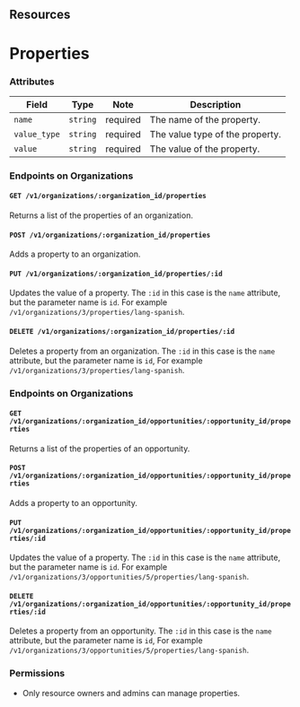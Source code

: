 ## Resources

# Properties

### Attributes

Field           | Type     | Note     | Description                        
----------------|----------|----------|-----------------------------------
`name`          | `string` | required | The name of the property.          
`value_type`    | `string` | required | The value type of the property.    
`value`         | `string` | required | The value of the property.         

### Endpoints on Organizations

#### `GET /v1/organizations/:organization_id/properties`

Returns a list of the properties of an organization.

#### `POST /v1/organizations/:organization_id/properties`

Adds a property to an organization.

#### `PUT /v1/organizations/:organization_id/properties/:id`

Updates the value of a property. The `:id` in this case is the `name` attribute, but the parameter name is `id`. For example `/v1/organizations/3/properties/lang-spanish`.

#### `DELETE /v1/organizations/:organization_id/properties/:id`

Deletes a property from an organization. The `:id` in this case is the `name` attribute, but the parameter name is `id`, For example `/v1/organizations/3/properties/lang-spanish`.

### Endpoints on Organizations

#### `GET /v1/organizations/:organization_id/opportunities/:opportunity_id/properties`

Returns a list of the properties of an opportunity.

#### `POST /v1/organizations/:organization_id/opportunities/:opportunity_id/properties`

Adds a property to an opportunity.

#### `PUT /v1/organizations/:organization_id/opportunities/:opportunity_id/properties/:id`

Updates the value of a property. The `:id` in this case is the `name` attribute, but the parameter name is `id`. For example `/v1/organizations/3/opportunities/5/properties/lang-spanish`.

#### `DELETE /v1/organizations/:organization_id/opportunities/:opportunity_id/properties/:id`

Deletes a property from an opportunity. The `:id` in this case is the `name` attribute, but the parameter name is `id`, For example `/v1/organizations/3/opportunities/5/properties/lang-spanish`.

### Permissions

* Only resource owners and admins can manage properties.
